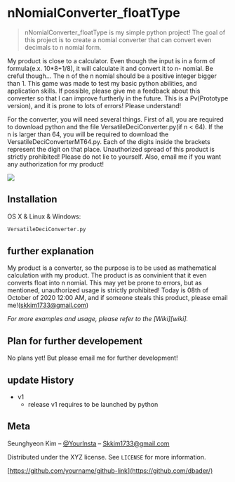 # nNomialConverter_floatType
> nNomialConverter_floatType is my simple python project! The goal of this project is to create a nomial converter that can convert even decimals to n nomial form.


My product is close to a calculator. Even though the input is in a form of formula(e.x. 10*8+1/8), it will calculate it and convert it to n- nomial. Be creful though... The n of the n nomial should be a positive integer bigger than 1. This game was made to test my basic python abilities, and application skills. If possible, please give me a feedback about this converter so that I can improve furtherly in the future. This is a Pv(Prototype version), and it is prone to lots of errors! Please understand!

For the converter, you will need several things. First of all, you are required to download python and the file VersatileDeciConverter.py(if n < 64). If the n is larger than 64, you will be required to download the VersatileDeciConverterMT64.py. Each of the digits inside the brackets represent the digit on that place. Unauthorized spread of this product is strictly prohibited! Please do not lie to yourself. Also, email me if you want any authorization for my product!

![](header.png)

## Installation

OS X & Linux & Windows:

```sh
VersatileDeciConverter.py
```

## further explanation

My product is a converter, so the purpose is to be used as mathematical calculation with my product. The product is as convinient that it even converts float into n nomial. This may yet be prone to errors, but as mentioned, unauthorized usage is strictly prohibited! Today is 08th of October of 2020 12:00 AM, and if someone steals this product, please email me!(skkim1733@gmail.com)

_For more examples and usage, please refer to the [Wiki][wiki]._

## Plan for further developement

No plans yet! But please email me for further development!


## update History

* v1
    * release v1 requires to be launched by python

## Meta

Seunghyeon Kim – [@YourInsta](red_seunghk_1206) – Skkim1733@gmail.com

Distributed under the XYZ license. See ``LICENSE`` for more information.

[https://github.com/yourname/github-link](https://github.com/dbader/)
